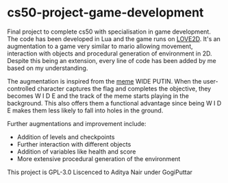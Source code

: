 # cs50-project-game-development
Final project to complete cs50 with specialisation in game development.
The code has been developed in Lua and the game runs on [LOVE2D](https://love2d.org/).
It's an augmentation to a game very similar to mario allowing movement, interaction with objects and procedural generation of environment in 2D.
Despite this being an extension, every line of code has been added by me based on my understanding.

The augmentation is inspired from the [meme](https://www.youtube.com/watch?v=Wl959QnD3lM) WIDE PUTIN.
When the user-controlled character captures the flag and completes the objective, they becomes W I D E and the track of the meme starts playing in the background. This also offers them a functional advantage since being W I D E makes them less likely to fall into holes in the ground.

Further augmentations and improvement include:
* Addition of levels and checkpoints
* Further interaction with different objects
* Addition of variables like health and score
* More extensive procedural generation of the environment

This project is GPL-3.0 Liscenced to Aditya Nair under GogiPuttar
